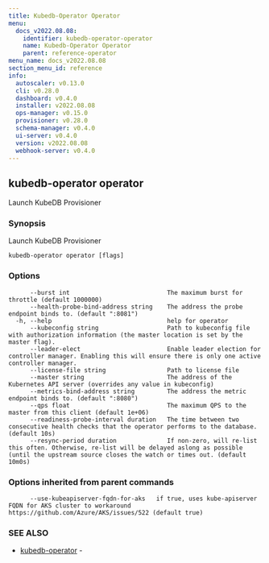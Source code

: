 ```yaml
---
title: Kubedb-Operator Operator
menu:
  docs_v2022.08.08:
    identifier: kubedb-operator-operator
    name: Kubedb-Operator Operator
    parent: reference-operator
menu_name: docs_v2022.08.08
section_menu_id: reference
info:
  autoscaler: v0.13.0
  cli: v0.28.0
  dashboard: v0.4.0
  installer: v2022.08.08
  ops-manager: v0.15.0
  provisioner: v0.28.0
  schema-manager: v0.4.0
  ui-server: v0.4.0
  version: v2022.08.08
  webhook-server: v0.4.0
---
```


## kubedb-operator operator

Launch KubeDB Provisioner

### Synopsis

Launch KubeDB Provisioner

```
kubedb-operator operator [flags]
```

### Options

```
      --burst int                           The maximum burst for throttle (default 1000000)
      --health-probe-bind-address string    The address the probe endpoint binds to. (default ":8081")
  -h, --help                                help for operator
      --kubeconfig string                   Path to kubeconfig file with authorization information (the master location is set by the master flag).
      --leader-elect                        Enable leader election for controller manager. Enabling this will ensure there is only one active controller manager.
      --license-file string                 Path to license file
      --master string                       The address of the Kubernetes API server (overrides any value in kubeconfig)
      --metrics-bind-address string         The address the metric endpoint binds to. (default ":8080")
      --qps float                           The maximum QPS to the master from this client (default 1e+06)
      --readiness-probe-interval duration   The time between two consecutive health checks that the operator performs to the database. (default 10s)
      --resync-period duration              If non-zero, will re-list this often. Otherwise, re-list will be delayed aslong as possible (until the upstream source closes the watch or times out. (default 10m0s)
```

### Options inherited from parent commands

```
      --use-kubeapiserver-fqdn-for-aks   if true, uses kube-apiserver FQDN for AKS cluster to workaround https://github.com/Azure/AKS/issues/522 (default true)
```

### SEE ALSO

* [kubedb-operator](/docs/v2022.08.08/reference/operator/kubedb-operator)	 - 

